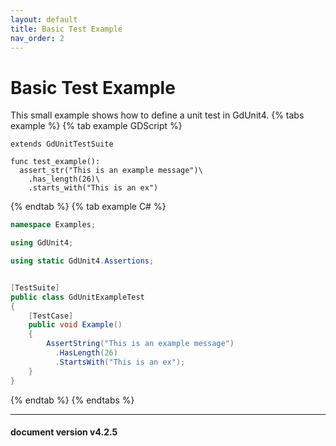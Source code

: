 ```yaml
---
layout: default
title: Basic Test Example
nav_order: 2
---
```


# Basic Test Example

This small example shows how to define a unit test in GdUnit4.
{% tabs example %}
{% tab example GDScript %}

```gdscript
extends GdUnitTestSuite

func test_example():
  assert_str("This is an example message")\
    .has_length(26)\
    .starts_with("This is an ex")
```

{% endtab %}
{% tab example C# %}

```cs
namespace Examples;

using GdUnit4;

using static GdUnit4.Assertions;


[TestSuite]
public class GdUnitExampleTest
{
    [TestCase]
    public void Example()
    {
        AssertString("This is an example message")
          .HasLength(26)
          .StartsWith("This is an ex");
    }
}

```

{% endtab %}
{% endtabs %}

---
<h4> document version v4.2.5 </h4>
